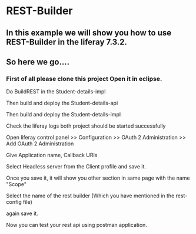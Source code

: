 # REST-Builder

## In this example we will show you how to use REST-Builder in the liferay 7.3.2.

## So here we go....

### First of all please clone this project Open it in eclipse.

Do BuildREST in the Student-details-impl

Then build and deploy the Student-details-api

Then build and deploy the Student-details-impl

Check the liferay logs both project should be started successfully

Open liferay control panel  >>  Configuration  >>  OAuth 2 Administration  >>  Add OAuth 2 Administration

Give Application name, Callback URIs

Select Headless server from the Client profile and save it.

Once you save it, it will show you other section in same page with the name "Scope"

Select the name of the rest builder (Which you have mentioned in the rest-config file)

again save it.

Now you can test your rest api using postman application.
